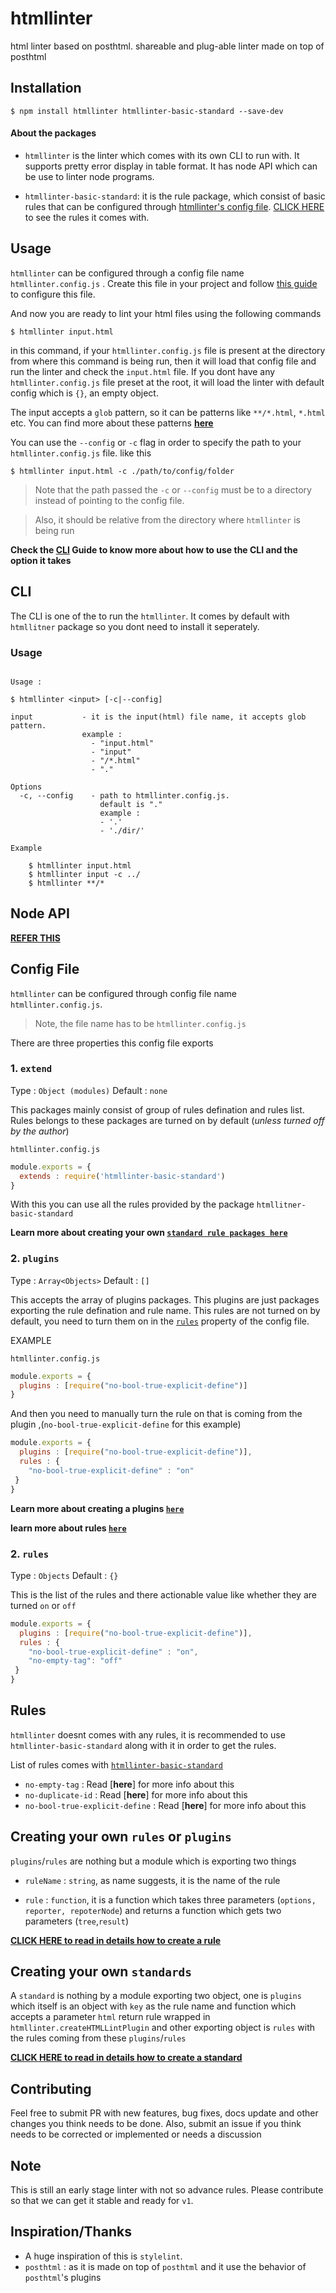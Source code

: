 # htmllinter
html linter based on posthtml.  shareable and plug-able linter made on top of posthtml

## Installation 

```shell
$ npm install htmllinter htmllinter-basic-standard --save-dev
```

#### About the packages

- `htmllinter` is the linter which comes with its own CLI to run with. It supports pretty error display in table format. It has node API which can be use to 
   linter node programs.
 
- `htmllinter-basic-standard`: it is the rule package, which consist of basic rules that can be configured through [htmllinter's config file](#config_file). [CLICK HERE](https://github.com/anikethsaha/htmllinter/blob/master/packages/htmllinter-basic-standard/README.md) to see the rules it comes with.


## Usage
`htmllinter` can be configured through a config file name `htmllinter.config.js` . Create this file in your project and follow [this guide](#config-file) to configure this file.

And now you are ready to lint your html files using the following commands

```shell
$ htmllinter input.html 
```

in this command, if your `htmllinter.config.js` file is present at the directory from where this command is being run, then it will load that config file
and run the linter and check the `input.html` file. If you dont have any `htmllinter.config.js` file preset at the root, it will load the linter
with default config which is `{}`, an empty object.

The input accepts a `glob` pattern, so it can be patterns like `**/*.html`, `*.html` etc. 
You can find more about these patterns [**here**](https://github.com/isaacs/node-glob#glob-primer)


You can use the `--config` or `-c` flag in order to specify the path to your `htmllinter.config.js` file.  like this

```shell
$ htmllinter input.html -c ./path/to/config/folder
```

> Note that the path passed the `-c` or `--config` must be to a directory instead of pointing to the config file. 

> Also, it should be relative from the directory where `htmllinter` is being run

**Check the [CLI](#cli) Guide to know more about how to use the CLI and the option it takes**


## CLI

The CLI is one of the to run the `htmllinter`. It comes by default with `htmllitner` package so you dont need to install it seperately. 

### Usage

```

Usage :

$ htmllinter <input> [-c|--config]

input           - it is the input(html) file name, it accepts glob pattern.
                example :
                  - "input.html"
                  - "input"
                  - "/*.html"
                  - "."

Options
  -c, --config    - path to htmllinter.config.js.
                    default is "."
                    example :
                    - '.'
                    - './dir/'

Example

    $ htmllinter input.html
    $ htmllinter input -c ../
    $ htmllinter **/*

```

## Node API

**[REFER THIS](https://github.com/anikethsaha/htmllinter/blob/master/docs/api.md)**

## Config File

`htmllinter` can be configured through config file name `htmllinter.config.js`.  

> Note, the file name has to be `htmllinter.config.js`

There are three properties this config file exports

### 1. `extend`

Type : `Object (modules)`
Default : `none`

This packages mainly consist of group of rules defination and rules list. Rules belongs to these packages are turned on by default (_unless turned off by the author_)


`htmllinter.config.js`

```js
module.exports = {
  extends : require('htmllinter-basic-standard')
}
```

With this you can use all the rules provided by the package `htmllitner-basic-standard`

**Learn more about creating your own [`standard rule packages here`]()**


### 2. `plugins`

Type : `Array<Objects>`
Default : `[]`

This accepts the array of plugins packages. This plugins are just packages exporting the rule defination and rule name. This rules are not turned on 
by default, you need to turn them on in the [`rules`](#rules) property of the config file. 

EXAMPLE

`htmllinter.config.js`

```js
module.exports = {
  plugins : [require("no-bool-true-explicit-define")]
}
```

And then you need to manually turn the rule on that is coming from the plugin ,(`no-bool-true-explicit-define` for this example)

```js
module.exports = {
  plugins : [require("no-bool-true-explicit-define")],
  rules : {
    "no-bool-true-explicit-define" : "on"
 }
}
```

**Learn more about creating a plugins [`here`](https://github.com/anikethsaha/htmllinter/blob/master/docs/how-to-create-plugin.md)**

**learn more about rules [`here`](#rules)**

### 2. `rules`

Type : `Objects`
Default : `{}`

This is the list of the rules and there actionable value like whether they are turned `on` or `off`

```js
module.exports = {
  plugins : [require("no-bool-true-explicit-define")],
  rules : {
    "no-bool-true-explicit-define" : "on",
    "no-empty-tag": "off"
 }
}
```

## Rules

`htmllinter` doesnt comes with any rules, it is recommended to use `htmllinter-basic-standard` along with it in order to get the rules.

List of rules comes with [`htmllinter-basic-standard`]()

- `no-empty-tag` : Read [**here**] for more info about this
- `no-duplicate-id` : Read [**here**] for more info about this
- `no-bool-true-explicit-define` : Read [**here**] for more info about this



## Creating your own `rules` or `plugins`

`plugins`/`rules` are nothing but a module which is exporting two things

- `ruleName` : `string`, as name suggests, it is the name of the rule  

- `rule` : `function`, it is a function which takes three parameters (`options, reporter, repoterNode`) and returns a function which gets two parameters (`tree`,`result`)
   

**[CLICK HERE to read in details how to create a rule](https://github.com/anikethsaha/htmllinter/blob/master/docs/how-to-create-rule.md)**

## Creating your own `standards`

A `standard` is nothing by a module exporting two object, one is `plugins` which itself is an object with `key` as the rule name and function which accepts a parameter `html` return rule wrapped in `htmllinter.createHTMLLintPlugin`
and other exporting object is `rules` with the rules coming from these `plugins`/`rules`

**[CLICK HERE to read in details how to create a standard](https://github.com/anikethsaha/htmllinter/blob/master/docs/how-to-standard.md)**



## Contributing

Feel free to submit PR with new features, bug fixes, docs update and other changes you think needs to be done.
Also, submit an issue if you think needs to be corrected or implemented or needs a discussion


## Note

This is still an early stage linter with not so advance rules. Please contribute so that we can get it stable and ready for `v1`.


## Inspiration/Thanks

- A huge inspiration of this is `stylelint`. 
- `posthtml` : as it is made on top of `posthtml` and it use the behavior of `posthtml`'s plugins


